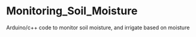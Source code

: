 # Monitoring_Soil_Moisture
Arduino/c++  code to monitor soil moisture, and irrigate based on moisture
